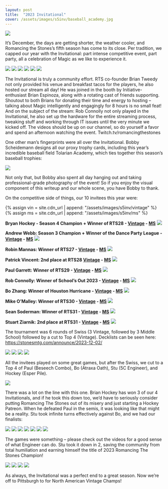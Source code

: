 ```yaml
---
layout: post
title:  "2023 Invitational"
cover: /assets/images/s5inv/baseball_academy.jpg
---
```


![]({{site.cdn_url}}/assets/images/s5inv/baseball_academy.jpg)

It’s December, the days are getting shorter, the weather cooler, and Romancing the
Stones’s fifth season has come to its close. Per tradition, we capped our year with
the Invitational: part intense competitive event, part party, all a celebration of
Magic as we like to experience it.

![]({{site.cdn_url}}/assets/images/s5inv/swag.jpg)
![]({{site.cdn_url}}/assets/images/s5inv/booth.jpg)
![]({{site.cdn_url}}/assets/images/s5inv/john.jpg)
![]({{site.cdn_url}}/assets/images/s5inv/shots.jpg)
![]({{site.cdn_url}}/assets/images/s5inv/stream.jpg)
![]({{site.cdn_url}}/assets/images/s5inv/stu_fam.jpg)

The Invitational is truly a community effort. RTS co-founder Brian Tweedy not only
provided his venue and breakfast tacos for the players, he also hosted our stream all
day! He was joined in the booth by Initiative-enthusiast Brian Espinoza, along with a
rotating cast of friends supporting. Shoutout to both Brians for donating their time
and energy to hosting – talking about Magic intelligently and engagingly for 8 hours
is no small feat! And on the subject of the stream: Rob Connolly not only played in the
Invitational, he also set up the hardware for the entire streaming process, tweaking
stuff and working through IT issues until the very minute we kicked off. The videos
should be up on our channel, so do yourself a favor and spend an afternoon watching
the event. Twitch.tv/romancingthestones

One other man’s fingerprints were all over the Invitational. Bobby Scheidemann designs
all our proxy trophy cards, including this year’s incredible baseball field
Tolarian Academy, which ties together this season’s baseball trophies:

![]({{site.cdn_url}}/assets/images/s5inv/swag.jpg)

Not only that, but Bobby also spent all day hanging out and taking professional-grade
photography of the event! So if you enjoy the visual component of this writeup and our
whole scene, you have Bobby to thank.

On the competitive side of things, our 10 invitees this year were:

{% assign vin = site.cdn_url | append: "/assets/images/s5inv/vintage" %}
{% assign ms = site.cdn_url | append:  "/assets/images/s5inv/ms" %}

**Bryan Hockey - Season 4 Champion + Winner of RTS28 - [Vintage]({{vin}}/hockey_fixed.jpg) - [MS]({{ms}}/hockey.jpg)**
![]({{site.cdn_url}}/assets/images/s5inv/hockey.jpg)

**Andrew Webb: Season 3 Champion + Winner of the Dance Party League - [Vintage]({{vin}}/webb.jpg) - [MS]({{ms}}/webb.jpg)**
![]({{site.cdn_url}}/assets/images/s5inv/webb.jpg)

**Robin Mannas: Winner of RTS27 - [Vintage]({{vin}}/robin.jpg) - [MS]({{ms}}/robin.jpg)**
![]({{site.cdn_url}}/assets/images/s5inv/robin.jpg)

**Patrick Vincent: 2nd place at RTS28 [Vintage]({{vin}}/pat.jpg) - [MS]({{ms}}/pat.jpg)**
![]({{site.cdn_url}}/assets/images/s5inv/patrick.jpg)

**Paul Garrett: Winner of RTS29 - [Vintage]({{vin}}/paul.jpg) - [MS]({{ms}}/paul.jpg)**
![]({{site.cdn_url}}/assets/images/s5inv/paul.jpg)

**Rob Connolly: Winner of School’s Out 2023 - [Vintage]({{vin}}/rob.jpg) - [MS]({{ms}}/rob.jpg)**
![]({{site.cdn_url}}/assets/images/s5inv/rob.jpg)

**Bo Zhang: Winner of Houston Hurricane - [Vintage]({{vin}}/bo.jpg) - [MS]({{ms}}/bo.jpg)**
![]({{site.cdn_url}}/assets/images/s5inv/bo.jpg)

**Mike O’Malley: Winner of RTS30 - [Vintage]({{vin}}/mike.jpg) - [MS]({{ms}}/mike.jpg)**
![]({{site.cdn_url}}/assets/images/s5inv/mike.jpg)

**Sean Soderman: Winner of RTS31 - [Vintage]({{vin}}/sean.jpg) - [MS]({{ms}}/sean.jpg)**
![]({{site.cdn_url}}/assets/images/s5inv/sean.jpg)

**Stuart Ziarnik: 2nd place at RTS31 - [Vintage]({{vin}}/stu_fixed.jpg) - [MS]({{ms}}/stu.jpg)**
![]({{site.cdn_url}}/assets/images/s5inv/stu.jpg)

The tournament was 6 rounds of Swiss (3 Vintage, followed by 3 Middle School) followed
by a cut to Top 4 (Vintage). Decklists can be seen here: https://stonesmtg.com/announce/2023-12-02/

![]({{site.cdn_url}}/assets/images/s5inv/enchantress_qs.jpg)
![]({{site.cdn_url}}/assets/images/s5inv/mike_v_webb.jpg)
![]({{site.cdn_url}}/assets/images/s5inv/pat_v_rob.jpg)
![]({{site.cdn_url}}/assets/images/s5inv/stu_v_paul.jpg)

All the invitees played on some great games, but after the Swiss, we cut to a Top 4
of Paul (Beseech Combo), Bo (Atraxa Oath), Stu (5C Engineer), and Hockey (Esper Pile).

![]({{site.cdn_url}}/assets/images/s5inv/top_4.jpg)

There was a lot on the line with this one. Brian Hockey has won 3 of our 4
Invitationals, and if he took this down too, we’d have to seriously consider putting
Romancing The Stones out of its misery and just starting a Hockey Patreon. When he
defeated Paul in the semis, it was looking like that might be a reality. Stu took
infinite turns effectively against Bo, and we had our finalists:

![]({{site.cdn_url}}/assets/images/s5inv/finalists.jpg)
![]({{site.cdn_url}}/assets/images/s5inv/fisticuffs.jpg)
![]({{site.cdn_url}}/assets/images/s5inv/finals.jpg)
![]({{site.cdn_url}}/assets/images/s5inv/hockey_board.jpg)
![]({{site.cdn_url}}/assets/images/s5inv/stu_board.jpg)
![]({{site.cdn_url}}/assets/images/s5inv/hockey_face.jpg)
![]({{site.cdn_url}}/assets/images/s5inv/stu_face.jpg)

The games were something – please check out the videos for a good sense of what
Engineer can do. Stu took it down in 2, saving the community from total humiliation
and earning himself the title of 2023 Romancing The Stones Champion!

![]({{site.cdn_url}}/assets/images/s5inv/shake.jpg)
![]({{site.cdn_url}}/assets/images/s5inv/whew.jpg)
![]({{site.cdn_url}}/assets/images/s5inv/hug.jpg)
![]({{site.cdn_url}}/assets/images/s5inv/champ.jpg)

As always, the Invitational was a perfect end to a great season. Now we’re off to
Pittsburgh to for North American Vintage Champs!


